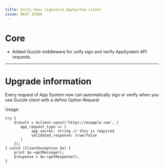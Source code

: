 ```yaml
---
title: Unify hmac signature AppSystem client
issue: NEXT-15806
---
```

# Core
* Added Guzzle middleware for unify sign and verify AppSystem API requests.
___
# Upgrade information
Every request of App System now can automatically sign or verify when you use Guzzle client with a define Option Request 

Usage:

```
try {
    $result = $client->post('https://example.com', [
       app_request_type => [ 
            app_secret: string // this is required
            validated_response: true/false
       ]
    ]);
} catch (ClientException $e) {
    print $e->getMessage();
    $response = $e->getResponse();
}
```

